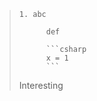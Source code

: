 >     1. abc
>
>           def
>           
>           ```csharp
>           x = 1
>           ```
>
> Interesting
